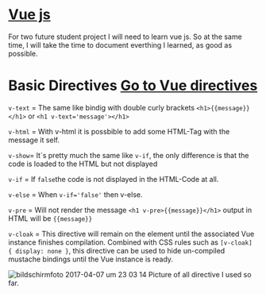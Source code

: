 # [Vue js](https://vuejs.org/v2/guide/)
For two future student project I will need to learn vue js. So at the same time, I will take the time to document everthing I learned, as good as possible.

# Basic Directives [Go to Vue directives](https://vuejs.org/v2/api/#Directives)
`v-text` = The same like bindig with double curly brackets `<h1>{{message}}</h1>` or `<h1 v-text='message'></h1>`

`v-html` = With v-html it is possbible to add some HTML-Tag with the message it self.

`v-show`= It´s pretty much the same like `v-if`, the only difference is that the code is loaded to the HTML but not displayed

`v-if` = If `false`the code is not displayed in the HTML-Code at all.

`v-else` = When `v-if='false'` then v-else.

`v-pre` = Will not render the message `<h1 v-pre>{{message}}</h1>` output in HTML will be `{{message}}`

`v-cloak` = This directive will remain on the element until the associated Vue instance finishes compilation. Combined with CSS rules such as `[v-cloak] { display: none }`, this directive can be used to hide un-compiled mustache bindings until the Vue instance is ready.


![bildschirmfoto 2017-04-07 um 23 03 14](https://cloud.githubusercontent.com/assets/22995847/24819834/92f33f0e-1be6-11e7-938b-46805b680d0b.png)
Picture of all directive I used so far.

